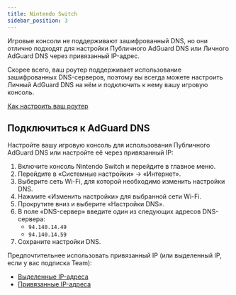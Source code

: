 ```yaml
---
title: Nintendo Switch
sidebar_position: 3
---
```


Игровые консоли не поддерживают зашифрованный DNS, но они отлично подходят для настройки Публичного AdGuard DNS или Личного AdGuard DNS через привязанный IP-адрес.

Скорее всего, ваш роутер поддерживает использование зашифрованных DNS-серверов, поэтому вы всегда можете настроить Личный AdGuard DNS на нём и подключить к нему вашу игровую консоль.

[Как настроить ваш роутер](/private-dns/connect-devices/routers/routers.md)

## Подключиться к AdGuard DNS

Настройте вашу игровую консоль для использования Публичного AdGuard DNS или настройте её через привязанный IP:

1. Включите консоль Nintendo Switch и перейдите в главное меню.
2. Перейдите в «Системные настройки» → «Интернет».
3. Выберите сеть Wi-Fi, для которой необходимо изменить настройки DNS.
4. Нажмите «Изменить настройки» для выбранной сети Wi-Fi.
5. Прокрутите вниз и выберите «Настройки DNS».
6. В поле «DNS-сервер» введите один из следующих адресов DNS-сервера:
    - `94.140.14.49`
    - `94.140.14.59`
7. Сохраните настройки DNS.

Предпочтительнее использовать привязанный IP (или выделенный IP, если у вас подписка Team):

- [Выделенные IP-адреса](/private-dns/connect-devices/other-options/dedicated-ip.md)
- [Привязанные IP-адреса](/private-dns/connect-devices/other-options/linked-ip.md)
